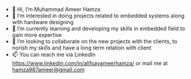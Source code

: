 - 👋 Hi, I’m Muhammad Ameer Hamza
- 👀 I’m interested in doing projects related to embedded systems along with hardware designing
- 🌱 I’m currently learning and developing my skills in embedded field to gain more expertise
- 💞️ I’m looking to collaborate on the new projects with the clients, to norish my skills and have a long term relation with client
- 📫 You can reach me via LinkedIn https://www.linkedin.com/in/alifsayameerhamza/ or mail me at hamza987ameer@gmail.com


<!---
ameerhamza987/ameerhamza987 is a ✨ special ✨ repository because its `README.md` (this file) appears on your GitHub profile.
You can click the Preview link to take a look at your changes.
--->
